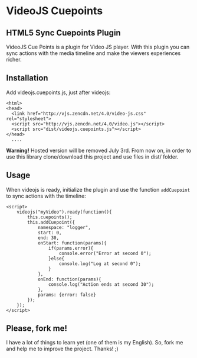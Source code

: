 VideoJS Cuepoints
==================
## HTML5 Sync Cuepoints Plugin

VideoJS Cue Points is a plugin for Video JS player. With this plugin you can
sync actions with the media timeline and make the viewers experiences richer. 

## Installation
Add videojs.cuepoints.js, just after
videojs:

	<html>
    <head>
      <link href="http://vjs.zencdn.net/4.0/video-js.css" rel="stylesheet">
      <script src="http://vjs.zencdn.net/4.0/video.js"></script>
      <script src="dist/videojs.cuepoints.js"></script>
    </head>
      ....

**Warning!** Hosted version will be removed July 3rd. From now on, in order to use this library clone/download this project and use files in dist/ folder.

## Usage
When videojs is ready, initialize the plugin and use the function `addCuepoint` to sync actions
with the timeline:

	<script>
		videojs("myVideo").ready(function(){
			this.cuepoints();
			this.addCuepoint({
				namespace: "logger",
				start: 0,
				end: 30,
				onStart: function(params){
					if(params.error){
						console.error("Error at second 0");
					}else{
						console.log("Log at second 0");
					}
				},
				onEnd: function(params){
					console.log("Action ends at second 30");
				},
				params: {error: false}
			});
		});
	</script>
	
## Please, fork me!
I have a lot of things to learn yet (one of them is my English). So, fork me and help me to improve
the project.
Thanks! ;)
